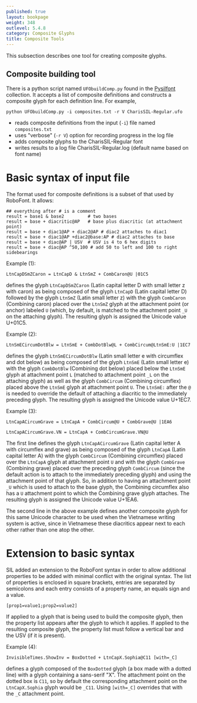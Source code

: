 ```yaml
---
published: true
layout: bookpage
weight: 348
outlevel: 5.4.8
category: Composite Glyphs
title: Composite Tools
---
```


This subsection describes one tool for creating composite glyphs.

## Composite building tool

There is a python script named ```UFObuildComp.py``` found in the [Pysilfont][pysilfont] collection. It accepts a list of composite definitions and constructs a composite glyph for each definition line. For example,

```python UFObuildComp.py -i composites.txt -r V CharisSIL-Regular.ufo ```

* reads composite definitions from the input (```-i```) file named ```composites.txt```
* uses "verbose" (```-r V```) option for recording progress in the log file
* adds composite glyphs to the CharisSIL-Regular font
* writes results to a log file CharisSIL-Regular.log (default name based on font name)

# Basic syntax of input file

The format used for composite definitions is a subset of that used by RoboFont. It allows:

```
## everything after # is a comment
result = base1 & base2         # two bases
result = base + diacritic@AP   # base plus diacritic (at attachment point)
result = base + diac1@AP + diac2@AP # diac2 attaches to diac1
result = base + diac1@AP +diac2@base:AP # diac2 attaches to base
result = base + diac@AP | USV  # USV is 4 to 6 hex digits
result = base + diac@AP ^50,100 # add 50 to left and 100 to right sidebearings
```

Example (1):

```LtnCapDSmZCaron = LtnCapD & LtnSmZ + CombCaron@U |01C5```

defines the glyph ```LtnCapDSmZCaron``` (Latin capital letter D with small letter z with caron) as being composed of the glyph ```LtnCapD``` (Latin capital letter D) followed by the glyph ```LtnSmZ``` (Latin small letter z) with the glyph ```CombCaron``` (Combining caron) placed over the ```LtnSmZ``` glyph at the attachment point (or anchor) labeled ```U``` (which, by default, is matched to the attachment point ```_U``` on the attaching glyph). The resulting glyph is assigned the Unicode value U+01C5.

Example (2):

```LtnSmECircumDotBlw = LtnSmE + CombDotBlw@L + CombCircum@LtnSmE:U |1EC7```

defines the glyph ```LtnSmECircumDotBlw``` (Latin small letter e with circumflex and dot below) as being composed of the glyph ```LtnSmE``` (Latin small letter e) with the glyph ```CombDotBlw``` (Combining dot below) placed below the ```LtnSmE``` glyph at attachment point ```L``` (matched to attachment point ```_L``` on the attaching glyph) as well as the glyph ```CombCircum``` (Combining circumflex) placed above the ```LtnSmE``` glyph at attachment point ```U```. The ```LtnSmE:``` after the ```@``` is needed to override the default of attaching a diacritic to the immediately preceding glyph. The resulting glyph is assigned the Unicode value U+1EC7.

Example (3):

```LtnCapACircumGrave = LtnCapA + CombCircum@U + CombGrave@U |1EA6```

```LtnCapACircumGrave.VN = LtnCapA + CombCircumGrave.VN@U```

The first line defines the glyph ```LtnCapACircumGrave``` (Latin capital letter A with circumflex and grave) as being composed of the glyph ```LtnCapA``` (Latin capital letter A) with the glyph ```CombCircum``` (Combining circumflex) placed over the ```LtnCapA``` glyph at attachment point ```U``` and with the glyph ```CombGrave``` (Combining grave) placed over the preceding glyph ```CombCircum``` (since the default action is to attach to the immediately preceding glyph) and using the attachment point of that glyph. So, in addition to having an attachment point ```_U``` which is used to attach to the base glyph, the Combining circumflex also has a ```U``` attachment point to which the Combining grave glyph attaches. The resulting glyph is assigned the Unicode value U+1EA6.

The second line in the above example defines another composite glyph for this same Unicode character to be used when the Vietnamese writing system is active, since in Vietnamese these diacritics appear next to each other rather than one atop the other.

# Extension to basic syntax

SIL added an extension to the RoboFont syntax in order to allow additional properties to be added with minimal conflict with the original syntax. The list of properties is enclosed in square brackets, entries are separated by semicolons and each entry consists of a property name, an equals sign and a value.

```[prop1=value1;prop2=value2] ```

If applied to a glyph that is being used to build the composite glyph, then the property list appears after the glyph to which it applies.
If applied to the resulting composite glyph, the property list must follow a vertical bar and the USV (if it is present).

Example (4):

```InvisibleTimes.ShowInv = BoxDotted + LtnCapX.Sophia@C11 [with=_C]```

defines a glyph composed of the ```BoxDotted``` glyph (a box made with a dotted line) with a glyph containing a sans-serif "X". The attachment point on the dotted box is ```C11```, so by default the corresponding attachment point on the ```LtnCapX.Sophia``` glyph would be ```_C11```. Using ```[with=_C]``` overrides that with the ```_C``` attachment point.

[pysilfont]: https://github.com/silnrsi/pysilfont
